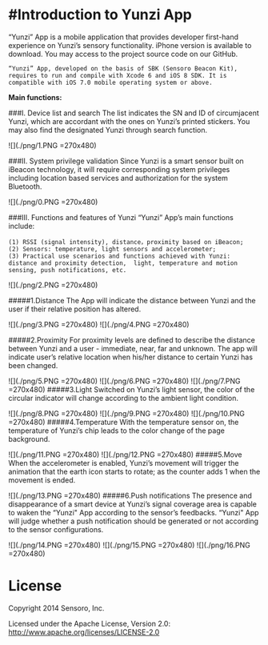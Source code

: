 #Introduction to Yunzi App
======
“Yunzi” App is a mobile application that provides developer first-hand experience on Yunzi’s sensory functionality. iPhone version is available to download. You may access to the project source code on our GitHub. 


	“Yunzi” App, developed on the basis of SBK (Sensoro Beacon Kit), requires to run and compile with Xcode 6 and iOS 8 SDK. It is compatible with iOS 7.0 mobile operating system or above. 


**Main functions:**

###I. Device list and search
The list indicates the SN and ID of circumjacent Yunzi, which are accordant with the ones on Yunzi’s printed stickers. You may also find the designated Yunzi through search function. 

![](./png/1.PNG =270x480)

###II. System privilege validation
Since Yunzi is a smart sensor built on iBeacon technology, it will require corresponding system privileges including location based services and authorization for the system Bluetooth. 

![](./png/0.PNG =270x480)

###III. Functions and features of Yunzi
“Yunzi” App’s main functions include:

	(1)	RSSI (signal intensity), distance，proximity based on iBeacon;
	(2)	Sensors: temperature, light sensors and accelerometer;
	(3)	Practical use scenarios and functions achieved with Yunzi: distance and proximity detection,  light, temperature and motion sensing, push notifications, etc. 

![](./png/2.PNG =270x480)

#####1.Distance
The App will indicate the distance between Yunzi and the user if their relative position has altered.

![](./png/3.PNG =270x480)
![](./png/4.PNG =270x480)

#####2.Proximity
For proximity levels are defined to describe the distance between Yunzi and a user - immediate, near, far and unknown. The app will indicate user’s relative location when his/her distance to certain Yunzi has been changed. 


![](./png/5.PNG =270x480)
![](./png/6.PNG =270x480)
![](./png/7.PNG =270x480)
#####3.Light
Switched on Yunzi’s light sensor, the color of the circular indicator will change according to the ambient light condition. 
	
![](./png/8.PNG =270x480)
![](./png/9.PNG =270x480)
![](./png/10.PNG =270x480)
#####4.Temperature
With the temperature sensor on, the temperature of Yunzi’s chip leads to the color change of the page background. 

![](./png/11.PNG =270x480)
![](./png/12.PNG =270x480)
#####5.Move
When the accelerometer is enabled, Yunzi’s movement will trigger the animation that the earth icon starts to rotate; as the counter adds 1 when the movement is ended. 
	
![](./png/13.PNG =270x480)
#####6.Push notifications
The presence and disappearance of a smart device at Yunzi’s signal coverage area is capable to waken the “Yunzi" App according to the sensor’s feedbacks. “Yunzi" App will judge whether a push notification should be generated or not according to the sensor configurations. 

![](./png/14.PNG =270x480)
![](./png/15.PNG =270x480)
![](./png/16.PNG =270x480)

License
=======

Copyright 2014 Sensoro, Inc.

Licensed under the Apache License, Version 2.0: http://www.apache.org/licenses/LICENSE-2.0
